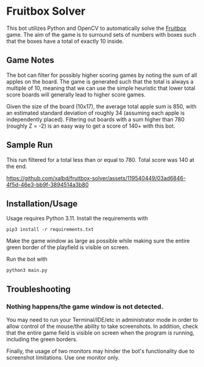 # Fruitbox Solver

This bot utilizes Python and OpenCV to automatically solve the [Fruitbox](https://en.gamesaien.com/game/fruit_box/) game. The aim of the game is to surround sets of numbers with boxes such that the boxes have a total of exactly 10 inside.

## Game Notes

The bot can filter for possibly higher scoring games by noting the sum of all apples on the board. The game is generated such that the total is always a multiple of 10, meaning that we can use the simple heuristic that lower total score boards will generally lead to higher score games.

Given the size of the board (10x17), the average total apple sum is 850, with an estimated standard deviation of roughly 34 (assuming each apple is independently placed). Filtering out boards with a sum higher than 780 (roughly Z = -2) is an easy way to get a score of 140+ with this bot.

## Sample Run

This run filtered for a total less than or equal to 780. Total score was 140 at the end.

https://github.com/xalbd/fruitbox-solver/assets/119540449/03ad6846-4f5d-46e3-bb9f-3894514a3b80

## Installation/Usage

Usage requires Python 3.11. Install the requirements with

```
pip3 install -r requirements.txt
```

Make the game window as large as possible while making sure the entire green border of the playfield is visible on screen.

Run the bot with

```
python3 main.py
```

## Troubleshooting

### Nothing happens/the game window is not detected.

You may need to run your Terminal/IDE/etc in administrator mode in order to allow control of the mouse/the ability to take screenshots. In addition, check that the entire game field is visible on screen when the program is running, including the green borders.

Finally, the usage of two monitors may hinder the bot's functionality due to screenshot limitations. Use one monitor only.
